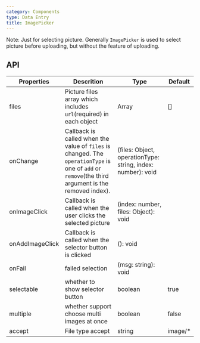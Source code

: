 ```yaml
---
category: Components
type: Data Entry
title: ImagePicker
---
```


Note: Just for selecting picture. Generally `ImagePicker` is used to select picture before uploading, but without the feature of uploading.

## API

Properties | Descrition | Type | Default
-----------|------------|------|--------
| files    | Picture files array which includes `url`(required) in each object | Array  | []  |
| onChange    |   Callback is called when the value of `files` is changed. The `operationType` is one of `add` or `remove`(the third argument is the removed index).| (files: Object, operationType: string, index: number): void |   |
| onImageClick   | Callback is called when the user clicks the selected picture | (index: number, files: Object): void |   |
| onAddImageClick | Callback is called when the selector button is clicked   | (): void |   |
| onFail | failed selection | (msg: string): void |   |
| selectable | whether to show selector button  | boolean |  true |
| multiple| whether support choose multi images at once  | boolean |  false |
| accept| File type accept  | string |  image/* |
